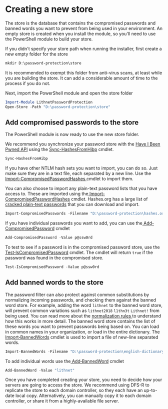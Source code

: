 # Creating a new store

The store is the database that contains the compromised passwords and banned words you want to prevent from being used in your environment. An empty store is created when you install the module, so you'll need to use the PowerShell module to build your store.

If you didn't specify your store path when running the installer, first create a new empty folder for the store

```powershell
mkdir D:\password-protection\store
```

It is recommended to exempt this folder from anti-virus scans, at least while you are building the store. It can add a considerable amount of time to the process if you do not.

Next, import the PowerShell module and open the store folder

```powershell
Import-Module LithnetPasswordProtection
Open-Store -Path "D:\password-protection\store"
```

## Add compromised passwords to the store

The PowerShell module is now ready to use the new store folder. 


We recommend you synchronize your password store with the [Have I Been Pwned API](https://haveibeenpwned.com/) using the [Sync-HashesFromHibp](../../advanced-help/powershell-reference/sync-hashesfromhibp.md) cmdlet. 


```powershell
Sync-HashesFromHibp
```

If you have other NTLM hash sets you want to import, you can do so. Just make sure they are in a text file, each separated by a new line. Use the [Import-CompromisedPasswordHashes ](../../advanced-help/powershell-reference/import-compromisedpasswordhashes.md) cmdlet to import them.

You can also choose to import any plain-text password lists that you have access to. These are imported using the[ Import-CompromisedPasswordHashes](../../advanced-help/powershell-reference/import-compromisedpasswordhashes.md) cmdlet. Hashes.org has a large list of [cracked plain-text passwords](https://hashes.org/left.php) that you can download and import.

```powershell
Import-CompromisedPasswords -Filename "D:\password-protection\hashes.org-2018.txt"
```

If you have individual passwords you want to add, you can use the[ Add-CompromisedPassword](../../advanced-help/powershell-reference/add-compromisedpassword.md) cmdlet

```powershell
Add-CompromisedPassword -Value p@ssw0rd
```

To test to see if a password is in the compromised password store, use the [Test‐IsCompromisedPassword](../../advanced-help/powershell-reference/test-iscompromisedpassword.md) cmdlet. The cmdlet will return `true` if the password was found in the compromised store.

```powershell
Test-IsCompromisedPassword -Value p@ssw0rd
```

## Add banned words to the store

The password filter can also protect against common substitutions by normalizing incoming passwords, and checking them against the banned word store. For example, adding the word `lithnet` to the banned word store, will prevent common variations such as `lithnet2018` `l1thn3t` `Lithnet!` from being used. You can read more about the [normalization rules ](../../help-and-support/normalization-rules.md)to understand how this works in more detail. The banned word store contains the list of these words you want to prevent passwords being based on. You can load in common names in your organization, or load in the entire dictionary. The[ Import‐BannedWords](../../advanced-help/powershell-reference/import-bannedwords.md) cmdlet is used to import a file of new-line separated words.

```powershell
Import-BannedWords -Filename "D:\password-protection\english-dictionary-words.txt"
```

To add individual words use the[ Add‐BannedWord](../../advanced-help/powershell-reference/add-bannedword.md) cmdlet

```powershell
Add-BannedWord -Value "lithnet"
```

Once you have completed creating your store, you need to decide how your servers are going to access the store. We recommend using DFS-R to replicate the store to each domain controller, so they each have an up-to-date local copy. Alternatively, you can manually copy it to each domain controller, or share it from a highly-available file server.
